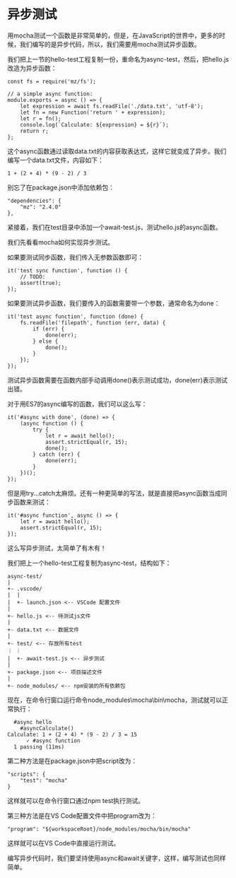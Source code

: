 # 异步测试

用mocha测试一个函数是非常简单的，但是，在JavaScript的世界中，更多的时候，我们编写的是异步代码，所以，我们需要用mocha测试异步函数。

我们把上一节的hello-test工程复制一份，重命名为async-test，然后，把hello.js改造为异步函数：
```
const fs = require('mz/fs');

// a simple async function:
module.exports = async () => {
    let expression = await fs.readFile('./data.txt', 'utf-8');
    let fn = new Function('return ' + expression);
    let r = fn();
    console.log(`Calculate: ${expression} = ${r}`);
    return r;
};
```
这个async函数通过读取data.txt的内容获取表达式，这样它就变成了异步。我们编写一个data.txt文件，内容如下：
```
1 + (2 + 4) * (9 - 2) / 3
```
别忘了在package.json中添加依赖包：
```
"dependencies": {
    "mz": "2.4.0"
},
```
紧接着，我们在test目录中添加一个await-test.js，测试hello.js的async函数。

我们先看看mocha如何实现异步测试。

如果要测试同步函数，我们传入无参数函数即可：
```
it('test sync function', function () {
    // TODO:
    assert(true);
});
```
如果要测试异步函数，我们要传入的函数需要带一个参数，通常命名为done：
```
it('test async function', function (done) {
    fs.readFile('filepath', function (err, data) {
        if (err) {
            done(err);
        } else {
            done();
        }
    });
});
```
测试异步函数需要在函数内部手动调用done()表示测试成功，done(err)表示测试出错。

对于用ES7的async编写的函数，我们可以这么写：
```
it('#async with done', (done) => {
    (async function () {
        try {
            let r = await hello();
            assert.strictEqual(r, 15);
            done();
        } catch (err) {
            done(err);
        }
    })();
});
```
但是用try...catch太麻烦。还有一种更简单的写法，就是直接把async函数当成同步函数来测试：
```
it('#async function', async () => {
    let r = await hello();
    assert.strictEqual(r, 15);
});
```
这么写异步测试，太简单了有木有！

我们把上一个hello-test工程复制为async-test，结构如下：
```
async-test/
|
+- .vscode/
|  |
|  +- launch.json <-- VSCode 配置文件
|
+- hello.js <-- 待测试js文件
|
+- data.txt <-- 数据文件
|
+- test/ <-- 存放所有test
｜ ｜
|  +- await-test.js <-- 异步测试
|
+- package.json <-- 项目描述文件
|
+- node_modules/ <-- npm安装的所有依赖包
```
现在，在命令行窗口运行命令node_modules\mocha\bin\mocha，测试就可以正常执行：
```
  #async hello
    #asyncCalculate()
Calculate: 1 + (2 + 4) * (9 - 2) / 3 = 15
      ✓ #async function
  1 passing (11ms)
```
第二种方法是在package.json中把script改为：
```
"scripts": {
    "test": "mocha"
}
```
这样就可以在命令行窗口通过npm test执行测试。

第三种方法是在VS Code配置文件中把program改为：
```
"program": "${workspaceRoot}/node_modules/mocha/bin/mocha"
```
这样就可以在VS Code中直接运行测试。

编写异步代码时，我们要坚持使用async和await关键字，这样，编写测试也同样简单。